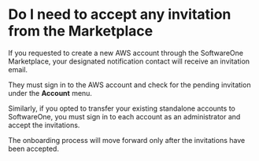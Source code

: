 # Do I need to accept any invitation from the Marketplace

If you requested to create a new AWS account through the SoftwareOne Marketplace, your designated notification contact will receive an invitation email.&#x20;

They must sign in to the AWS account and check for the pending invitation under the **Account** menu.&#x20;

Similarly, if you opted to transfer your existing standalone accounts to SoftwareOne, you must sign in to each account as an administrator and accept the invitations.&#x20;

The onboarding process will move forward only after the invitations have been accepted.
